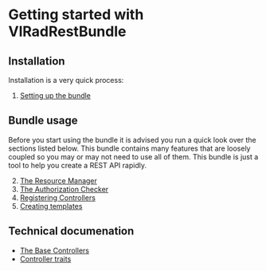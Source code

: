 Getting started with VlRadRestBundle
====================================

## Installation

Installation is a very quick process:

1. [Setting up the bundle](1-setting_up.md)

## Bundle usage

Before you start using the bundle it is advised you run a quick look over the sections listed below.
This bundle contains many features that are loosely coupled so you may or may not need to use all of
them. This bundle is just a tool to help you create a REST API rapidly.

2. [The Resource Manager](2-resource_manager.md)
3. [The Authorization Checker](3-authorization_checker.md)
4. [Registering Controllers](4-controllers.md)
5. [Creating templates](5-templates.md)


## Technical documenation

- [The Base Controllers](tech-controller.md)
- [Controller traits](tech-traits.md)

